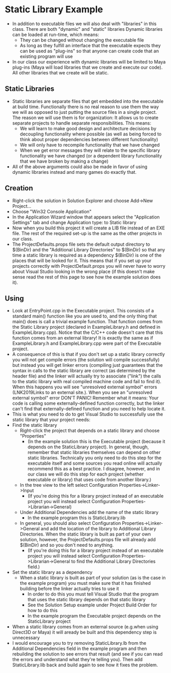 # Static Library Example

- In addition to executable files we will also deal with "libraries" in this class. There are both "dynamic" and "static" libraries Dynamic libraries can be loaded at run-time, which means:
  - They can be changed without changing the executable file
  - As long as they fulfill an interface that the executable expects they can be used as "plug-ins" so that anyone can create code that an existing program will use
- In our class our experience with dynamic libraries will be limited to Maya plug-ins (Maya will load libraries that we create and execute our code). All other libraries that we create will be static.

## Static Libraries

- Static libraries are separate files that get embedded into the executable at build time. Functionally there is no real reason to use them the way we will as opposed to just putting the source files in a single project. The reason we will use them is for organization: It allows us to create separate projects to handle separate responsibilities. This means:
  - We will learn to make good design and architecture decisions by decoupling functionality where possible (as well as being forced to think about proper dependencies between different functionality)
  - We will only have to recompile functionality that we have changed
  - When we get error messages they will relate to the specific library functionality we have changed (or a dependent library functionality that we have broken by making a change)
- All of the above arguments could also be made in favor of using dynamic libraries instead and many games do exactly that.

## Creation

- Right-click the solution in Solution Explorer and choose Add->New Project...
- Choose "Win32 Console Application"
- In the Application Wizard window that appears select the "Application Settings" tab and change Application type: to Static library
- Now when you build this project it will create a LIB file instead of an EXE file. The rest of the required set-up is the same as the other projects in our class.
- The ProjectDefaults.props file sets the default output directory to $(BinDir) and the "Additional Library Directories" to $(BinDir) so that any time a static library is required as a dependency $(BinDir) is one of the places that will be looked for it. This means that if you set up your projects correctly with ProjectDefault.props you will never have to worry about Visual Studio looking in the wrong place (if this doesn't make sense read the rest of this page to see how the example solution does it).

## Using

- Look at EntryPoint.cpp in the Executable project. This consists of a standard main() function like you are used to, and the only thing that main() does is call a trivial example function. That function comes from the Static Library project (declared in ExampleLibrary.h and defined in ExampleLibrary.cpp). Notice that the C/C++ code doesn't care that this function comes from an external library! It is exactly the same as if ExampleLibrary.h and ExampleLibrary.cpp were part of the Executable project.
- A consequence of this is that if you don't set up a static library correctly you will not get compile errors (the solution will compile successfully) but instead you will get linker errors (compiling just guarantees that the syntax in calls to the static library are correct (as determined by the header file) and the linker will actually try to associate ("link") the calls to the static library with real compiled machine code and fail to find it). When this happens you will see "unresolved external symbol" errors (LNK2019Links to an external site.). When you see an "unresolved external symbol" error DON'T PANIC! Remember what it means: Your code is calling some externally-defined function correctly, but the linker can't find that externally-defined function and you need to help locate it.
- This is what you need to do to get Visual Studio to successfully use the static library that your project needs:
- Find the static library
  - Right-click the project that depends on a static library and choose "Properties"
    - (In the example solution this is the Executable project (because it depends on the StaticLibrary project). In general, though, remember that static libraries themselves can depend on other static libraries. Technically you only need to do this step for the executable itself and some sources you read online will actually recommend this as a best practice. I disagree, however, and in our class we will do this step for each project (whether executable or library) that uses code from another library.)
  - In the tree view to the left select Configuration Properties->Linker->Input
    - (If you're doing this for a library project instead of an executable project you will instead select Configuration Properties->Librarian->General)
  - Under Additional Dependencies add the name of the static library
    - In the example program this is StaticLibrary.lib
  - In general, you should also select Configuration Properties->Linker->General and add the location of the library to Additional Library Directories. When the static library is built as part of your own solution, however, the ProjectDefaults.props file will already add $(BinDir) and so you don't need to anything.
    - (If you're doing this for a library project instead of an executable project you will instead select Configuration Properties->Librarian->General to find the Additional Library Directories field.)
- Set the static library as a dependency
  - When a static library is built as part of your solution (as is the case in the example program) you must make sure that it has finished building before the linker actually tries to use it
    - In order to do this you must tell Visual Studio that the program that uses the static library depends on that static library
    - See the Solution Setup example under Project Build Order for how to do this
    - In the example program the Executable project depends on the StaticLibrary project
- When a static library comes from an external source (e.g.when using Direct3D or Maya) it will aready be built and this dependency step is unnecessary
- I would encourage you to try removing StaticLibrary.lb from the Additional Dependencies field in the example program and then rebuilding the solution to see errors that result (and see if you can read the errors and understand what they're telling you). Then add StaticLibrary.lib back and build again to see how it fixes the problem.